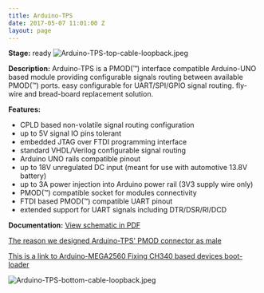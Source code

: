 ```yaml
---
title: Arduino-TPS
date: 2017-05-07 11:01:00 Z
layout: page
---
```


**Stage:** ready
![Arduino-TPS-top-cable-loopback.jpeg](/uploads/Arduino-TPS/Arduino-TPS-top-cable-loopback.jpeg)

**Description:**
Arduino-TPS is a PMOD(™) interface compatible Arduino-UNO based module providing configurable signals routing between available PMOD(™) ports. easy configurable for UART/SPI/GPIO signal routing. fly-wire and bread-board replacement solution.

**Features:**
* CPLD based non-volatile signal routing configuration
* up to 5V signal IO pins tolerant
* embedded JTAG over FTDI programming interface
* standard VHDL/Verilog configurable signal routing
* Arduino UNO rails compatible pinout
* up to 18V unregulated DC input (meant for use with automotive 13.8V battery)
* up to 3A power injection into Arduino power rail (3V3 supply wire only)
* PMOD(™) compatible socket for modules connectivity
* FTDI based PMOD(™) compatible UART pinout
* extended support for UART signals including DTR/DSR/RI/DCD

**Documentation:**
[View schematic in PDF](/uploads/Arduino-TPS/Arduino-TPS.pdf)

[The reason we designed Arduino-TPS' PMOD connector as male](/articles/arduino-tps-whymale/)

[This is a link to Arduino-MEGA2560 Fixing CH340 based devices boot-loader](/uploads/Arduino-TPS/Arduino_IDE_win32_all-in-one_fix.zip)

![Arduino-TPS-bottom-cable-loopback.jpeg](/uploads/Arduino-TPS/Arduino-TPS-bottom-cable-loopback.jpeg)
